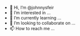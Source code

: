 - 👋 Hi, I’m @johnnysfeir
- 👀 I’m interested in ...
- 🌱 I’m currently learning ...
- 💞️ I’m looking to collaborate on ...
- 📫 How to reach me ...

<!---
johnnysfeir/johnnysfeir is a ✨ special ✨ repository because its `README.md` (this file) appears on your GitHub profile.
You can click the Preview link to take a look at your changes.
--->
